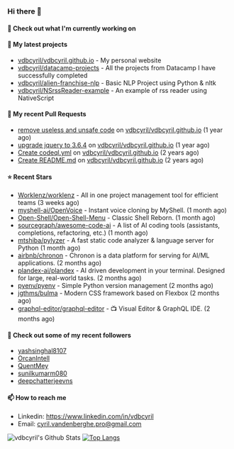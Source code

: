 ### Hi there 👋

#### 👷 Check out what I'm currently working on


#### 🌱 My latest projects

- [vdbcyril/vdbcyril.github.io](https://github.com/vdbcyril/vdbcyril.github.io) - My personal website
- [vdbcyril/datacamp-projects](https://github.com/vdbcyril/datacamp-projects) - All the projects from Datacamp I have successfully completed
- [vdbcyril/alien-franchise-nlp](https://github.com/vdbcyril/alien-franchise-nlp) - Basic NLP Project using Python &amp; nltk
- [vdbcyril/NSrssReader-example](https://github.com/vdbcyril/NSrssReader-example) - An example of rss reader using NativeScript

#### 🔨 My recent Pull Requests

- [remove useless and unsafe code](https://github.com/vdbcyril/vdbcyril.github.io/pull/19) on [vdbcyril/vdbcyril.github.io](https://github.com/vdbcyril/vdbcyril.github.io) (1 year ago)
- [upgrade jquery to 3.6.4](https://github.com/vdbcyril/vdbcyril.github.io/pull/18) on [vdbcyril/vdbcyril.github.io](https://github.com/vdbcyril/vdbcyril.github.io) (1 year ago)
- [Create codeql.yml](https://github.com/vdbcyril/vdbcyril.github.io/pull/9) on [vdbcyril/vdbcyril.github.io](https://github.com/vdbcyril/vdbcyril.github.io) (2 years ago)
- [Create README.md](https://github.com/vdbcyril/vdbcyril.github.io/pull/8) on [vdbcyril/vdbcyril.github.io](https://github.com/vdbcyril/vdbcyril.github.io) (2 years ago)

#### ⭐ Recent Stars

- [Worklenz/worklenz](https://github.com/Worklenz/worklenz) - All in one project management tool for efficient teams (3 weeks ago)
- [myshell-ai/OpenVoice](https://github.com/myshell-ai/OpenVoice) - Instant voice cloning by MyShell. (1 month ago)
- [Open-Shell/Open-Shell-Menu](https://github.com/Open-Shell/Open-Shell-Menu) - Classic Shell Reborn. (1 month ago)
- [sourcegraph/awesome-code-ai](https://github.com/sourcegraph/awesome-code-ai) - A list of AI coding tools (assistants, completions, refactoring, etc.) (1 month ago)
- [mtshiba/pylyzer](https://github.com/mtshiba/pylyzer) - A fast static code analyzer &amp; language server for Python (1 month ago)
- [airbnb/chronon](https://github.com/airbnb/chronon) - Chronon is a data platform for serving for AI/ML applications. (2 months ago)
- [plandex-ai/plandex](https://github.com/plandex-ai/plandex) - AI driven development in your terminal. Designed for large, real-world tasks. (2 months ago)
- [pyenv/pyenv](https://github.com/pyenv/pyenv) - Simple Python version management (2 months ago)
- [jgthms/bulma](https://github.com/jgthms/bulma) - Modern CSS framework based on Flexbox (2 months ago)
- [graphql-editor/graphql-editor](https://github.com/graphql-editor/graphql-editor) - 📺 Visual Editor &amp; GraphQL IDE.  (2 months ago)

#### 👯 Check out some of my recent followers

- [yashsinghal8107](https://github.com/yashsinghal8107)
- [OrcanIntell](https://github.com/OrcanIntell)
- [QuentMey](https://github.com/QuentMey)
- [sunilkumarm080](https://github.com/sunilkumarm080)
- [deepchatterjeevns](https://github.com/deepchatterjeevns)

#### 📫 How to reach me

- Linkedin: https://www.linkedin.com/in/vdbcyril
- Email: cyril.vandenberghe.pro@gmail.com

![vdbcyril's Github Stats](https://github-readme-stats.vercel.app/api?username=vdbcyril&show_icons=true&bg_color=00000000)
[![Top Langs](https://github-readme-stats.vercel.app/api/top-langs/?username=vdbcyril)](https://github.com/anuraghazra/github-readme-stats)